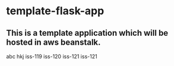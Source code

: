 # template-flask-app

## This is a template application which will be hosted in aws beanstalk.
abc
hkj
iss-119
iss-120
iss-121
iss-121
